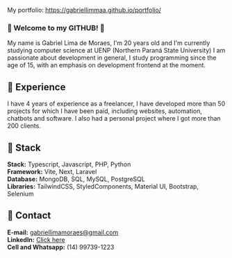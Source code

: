 My portfolio:
https://gabriellimmaa.github.io/portfolio/

### :large_blue_diamond: Welcome to my GITHUB! :wave:
My name is Gabriel Lima de Moraes, I'm 20 years old and I'm currently studying computer science at UENP (Northern Paraná State University)
I am passionate about development in general, I study
programming since the age of 15, with an emphasis on development
frontend at the moment.

## :large_blue_diamond: Experience
I have 4 years of experience as a freelancer, I have developed more than 50 projects for which I have been paid, including websites, automation, chatbots and software. I also had a personal project where I got more than 200 clients.

## :large_blue_diamond: Stack
<b>Stack:</b> Typescript, Javascript, PHP, Python</br>
<b>Framework:</b> Vite, Next, Laravel</br>
<b>Database:</b> MongoDB, SQL, MySQL, PostgreSQL</br>
<b>Libraries:</b> TailwindCSS, StyledComponents, Material UI, Bootstrap, Selenium

## :large_blue_diamond: Contact
<b>E-mail:</b> gabriellimamoraes@gmail.com </br>
<b>LinkedIn:</b> [Click here](https://www.linkedin.com/in/gabriel-lima-5263681aa/)</br>
<b>Cell and Whatsapp:</b> (14) 99739-1223 </br>
